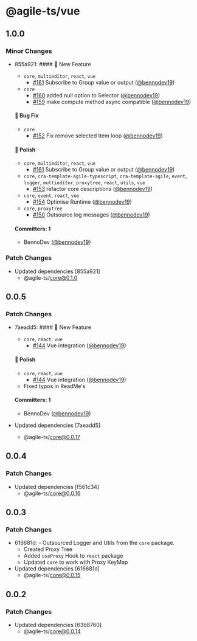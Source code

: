 # @agile-ts/vue

## 1.0.0

### Minor Changes

- 855a921: #### :rocket: New Feature

  - `core`, `multieditor`, `react`, `vue`
    - [#161](https://github.com/agile-ts/agile/pull/161) Subscribe to Group value or output ([@bennodev19](https://github.com/bennodev19))
  - `core`
    - [#160](https://github.com/agile-ts/agile/pull/160) added null option to Selector ([@bennodev19](https://github.com/bennodev19))
    - [#159](https://github.com/agile-ts/agile/pull/159) make compute method async compatible ([@bennodev19](https://github.com/bennodev19))

  #### :bug: Bug Fix

  - `core`
    - [#152](https://github.com/agile-ts/agile/pull/152) Fix remove selected Item loop ([@bennodev19](https://github.com/bennodev19))

  #### :nail_care: Polish

  - `core`, `multieditor`, `react`, `vue`
    - [#161](https://github.com/agile-ts/agile/pull/161) Subscribe to Group value or output ([@bennodev19](https://github.com/bennodev19))
  - `core`, `cra-template-agile-typescript`, `cra-template-agile`, `event`, `logger`, `multieditor`, `proxytree`, `react`, `utils`, `vue`
    - [#153](https://github.com/agile-ts/agile/pull/153) refactor core descriptions ([@bennodev19](https://github.com/bennodev19))
  - `core`, `event`, `react`, `vue`
    - [#154](https://github.com/agile-ts/agile/pull/154) Optimise Runtime ([@bennodev19](https://github.com/bennodev19))
  - `core`, `proxytree`
    - [#150](https://github.com/agile-ts/agile/pull/150) Outsource log messages ([@bennodev19](https://github.com/bennodev19))

  #### Committers: 1

  - BennoDev ([@bennodev19](https://github.com/bennodev19))

### Patch Changes

- Updated dependencies [855a921]
  - @agile-ts/core@0.1.0

## 0.0.5

### Patch Changes

- 7aeadd5: #### :rocket: New Feature

  - `core`, `react`, `vue`
    - [#144](https://github.com/agile-ts/agile/pull/144) Vue integration ([@bennodev19](https://github.com/bennodev19))

  #### :nail_care: Polish

  - `core`, `react`, `vue`
    - [#144](https://github.com/agile-ts/agile/pull/144) Vue integration ([@bennodev19](https://github.com/bennodev19))
  - Fixed typos in ReadMe's

  #### Committers: 1

  - BennoDev ([@bennodev19](https://github.com/bennodev19))

- Updated dependencies [7aeadd5]
  - @agile-ts/core@0.0.17

## 0.0.4

### Patch Changes

- Updated dependencies [f561c34]
  - @agile-ts/core@0.0.16

## 0.0.3

### Patch Changes

- 616681d: - Outsourced Logger and Utils from the `core` package.
  - Created Proxy Tree
  - Added `useProxy` Hook to `react` package
  - Updated `core` to work with Proxy KeyMap
- Updated dependencies [616681d]
  - @agile-ts/core@0.0.15

## 0.0.2

### Patch Changes

- Updated dependencies [63b8760]
  - @agile-ts/core@0.0.14
